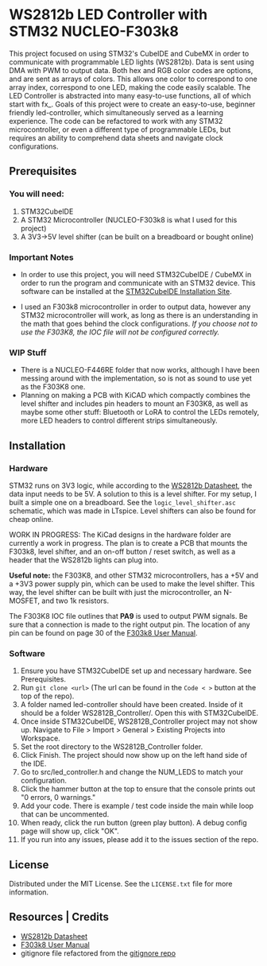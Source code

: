 # WS2812b LED Controller with STM32 NUCLEO-F303k8
This project focused on using STM32's CubeIDE and CubeMX in order to communicate with programmable LED lights (WS2812b). Data is sent using DMA with PWM to output data. Both hex and RGB color codes are options, and are sent as arrays of colors. This allows one color to correspond to one array index, correspond to one LED, making the code easily scalable. The LED Controller is abstracted into many easy-to-use functions, all of which start with fx_. Goals of this project were to create an easy-to-use, beginner friendly led-controller, which simultaneously served as a learning experience. The code can be refactored to work with any STM32 microcontroller, or even a different type of programmable LEDs, but requires an ability to comprehend data sheets and navigate clock configurations.

## Prerequisites

### You will need:
1. STM32CubeIDE
2. A STM32 Microcontroller (NUCLEO-F303k8 is what I used for this project)
3. A 3V3->5V level shifter (can be built on a breadboard or bought online)

### Important Notes
* In order to use this project, you will need STM32CubeIDE / CubeMX in order to run the program and communicate with an STM32 device. This software can be installed at the [STM32CubeIDE Installation Site](https://www.st.com/en/development-tools/stm32cubeide.html).

* I used an F303k8 microcontroller in order to output data, however any STM32 microcontroller will work, as long as there is an understanding in the math that goes behind the clock configurations. <em>If you choose not to use the F303K8, the IOC file will not be configured correctly.</em>

### WIP Stuff
* There is a NUCLEO-F446RE folder that now works, although I have been messing around with the implementation, so is not as sound to use yet as the F303K8 one.
* Planning on making a PCB with KiCAD which compactly combines the level shifter and includes pin headers to mount an F303K8, as well as maybe some other stuff: Bluetooth or LoRA to control the LEDs remotely, more LED headers to control different strips simultaneously.

## Installation
### Hardware
STM32 runs on 3V3 logic, while according to the [WS2812b Datasheet](https://cdn-shop.adafruit.com/datasheets/WS2812B.pdf), the data input needs to be 5V. A solution to this is a level shifter. For my setup, I built a simple one on a breadboard. See the ```logic_level_shifter.asc``` schematic, which was made in LTspice. Level shifters can also be found for cheap online. 

WORK IN PROGRESS: The KiCad designs in the hardware folder are currently a work in progress. The plan is to create a PCB that mounts the F303k8, level shifter, and an on-off button / reset switch, as well as a header that the WS2812b lights can plug into.

<b>Useful note:</b> the F303K8, and other STM32 microcontrollers, has a +5V and a +3V3 power supply pin, which can be used to make the level shifter. This way, the level shifter can be built with just the microcontroller, an N-MOSFET, and two 1k resistors.

The F303K8 IOC file outlines that <b>PA9</b> is used to output PWM signals. Be sure that a connection is made to the right output pin. The location of any pin can be found on page 30 of the [F303k8 User Manual](https://www.st.com/resource/en/user_manual/dm00231744-stm32-nucleo-32-boards-mb1180-stmicroelectronics.pdf).
### Software
1. Ensure you have STM32CubeIDE set up and necessary hardware. See Prerequisites.
2. Run ```git clone <url>``` (The url can be found in the ```Code < >``` button at the top of the repo).
3. A folder named led-controller should have been created. Inside of it should be a folder WS2812B_Controller/. Open this with STM32CubeIDE.
4. Once inside STM32CubeIDE, WS2812B_Controller project may not show up. Navigate to File > Import > General > Existing Projects into Workspace.
5. Set the root directory to the WS2812B_Controller folder.
6. Click Finish. The project should now show up on the left hand side of the IDE.
7. Go to src/led_controller.h and change the NUM_LEDS to match your configuration.
8. Click the hammer button at the top to ensure that the console prints out "0 errors, 0 warnings."
9. Add your code. There is example / test code inside the main while loop that can be uncommented.
10. When ready, click the run button (green play button). A debug config page will show up, click "OK".
11. If you run into any issues, please add it to the issues section of the repo.

## License
Distributed under the MIT License. See the ```LICENSE.txt``` file for more information.

## Resources | Credits
* [WS2812b Datasheet](https://cdn-shop.adafruit.com/datasheets/WS2812B.pdf)
* [F303k8 User Manual](https://www.st.com/resource/en/user_manual/dm00231744-stm32-nucleo-32-boards-mb1180-stmicroelectronics.pdf)
* gitignore file refactored from the [gitignore repo](https://github.com/github/gitignore)
